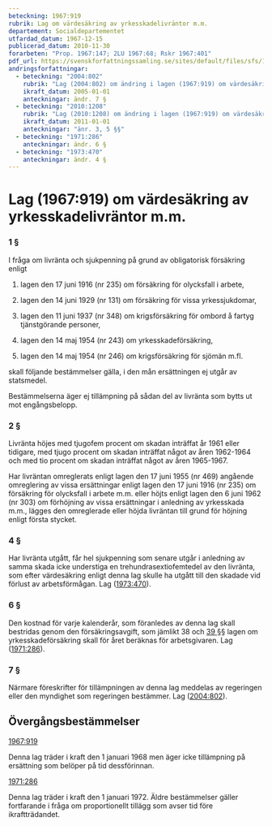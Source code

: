 ```yaml
---
beteckning: 1967:919
rubrik: Lag om värdesäkring av yrkesskadelivräntor m.m.
departement: Socialdepartementet
utfardad_datum: 1967-12-15
publicerad_datum: 2010-11-30
forarbeten: "Prop. 1967:147; 2LU 1967:68; Rskr 1967:401"
pdf_url: https://svenskforfattningssamling.se/sites/default/files/sfs/1967-12/SFS1967-919.pdf
andringsforfattningar:
  - beteckning: "2004:802"
    rubrik: "Lag (2004:802) om ändring i lagen (1967:919) om värdesäkring av yrkesskadelivräntor m.m."
    ikraft_datum: 2005-01-01
    anteckningar: ändr. 7 §
  - beteckning: "2010:1208"
    rubrik: "Lag (2010:1208) om ändring i lagen (1967:919) om värdesäkring av yrkesskadelivräntor m.m."
    ikraft_datum: 2011-01-01
    anteckningar: "änr. 3, 5 §§"
  - beteckning: "1971:286"
    anteckningar: ändr. 6 §
  - beteckning: "1973:470"
    anteckningar: ändr. 4 §
---
```


# Lag (1967:919) om värdesäkring av yrkesskadelivräntor m.m.

### 1 §

I fråga om livränta och sjukpenning på grund av obligatorisk försäkring enligt

1) lagen den 17 juni 1916 (nr 235) om försäkring för olycksfall i arbete,

2) lagen den 14 juni 1929 (nr 131) om försäkring för vissa yrkessjukdomar,

3) lagen den 11 juni 1937 (nr 348) om krigsförsäkring för ombord å fartyg tjänstgörande personer,

4) lagen den 14 maj 1954 (nr 243) om yrkesskadeförsäkring,

5) lagen den 14 maj 1954 (nr 246) om krigsförsäkring för sjömän m.fl.

skall följande bestämmelser gälla, i den mån ersättningen ej utgår av statsmedel.

Bestämmelserna äger ej tillämpning på sådan del av livränta som bytts ut mot engångsbelopp.

### 2 §

Livränta höjes med tjugofem procent om skadan inträffat år 1961 eller tidigare, med tjugo procent om skadan inträffat något av åren 1962-1964 och med tio procent om skadan inträffat något av åren 1965-1967.

Har livräntan omreglerats enligt lagen den 17 juni 1955 (nr 469) angående omreglering av vissa ersättningar enligt lagen den 17 juni 1916 (nr 235) om försäkring för olycksfall i arbete m.m. eller höjts enligt lagen den 6 juni 1962 (nr 303) om förhöjning av vissa ersättningar i anledning av yrkesskada m.m., lägges den omreglerade eller höjda livräntan till grund för höjning enligt första stycket.

### 4 §

Har livränta utgått, får hel sjukpenning som senare utgår i anledning av samma skada icke understiga en trehundrasextiofemtedel av den livränta, som efter värdesäkring enligt denna lag skulle ha utgått till den skadade vid förlust av arbetsförmågan. Lag ([1973:470](https://selex.se/eli/sfs/1973/470)).

### 6 §

Den kostnad för varje kalenderår, som föranledes av denna lag skall bestridas genom den försäkringsavgift, som jämlikt 38 och [39 §](#39)§ lagen om yrkesskadeförsäkring skall för året beräknas för arbetsgivaren. Lag ([1971:286](https://selex.se/eli/sfs/1971/286)).

### 7 §

Närmare föreskrifter för tillämpningen av denna lag meddelas av regeringen eller den myndighet som regeringen bestämmer. Lag ([2004:802](https://selex.se/eli/sfs/2004/802)).

## Övergångsbestämmelser

[1967:919](https://selex.se/eli/sfs/1967/919)

Denna lag träder i kraft den 1 januari 1968 men äger icke tillämpning på ersättning som belöper på tid dessförinnan.

[1971:286](https://selex.se/eli/sfs/1971/286)

Denna lag träder i kraft den 1 januari 1972. Äldre bestämmelser gäller fortfarande i fråga om proportionellt tillägg som avser tid före ikraftträdandet.